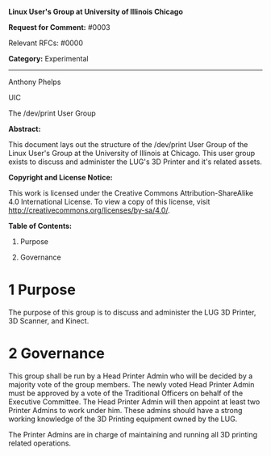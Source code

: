 **Linux User's Group at University of Illinois Chicago**

**Request for Comment:** #0003

Relevant RFCs: #0000

**Category:** Experimental

---------------------------------------------------------------------------------

Anthony Phelps

UIC

The /dev/print User Group

**Abstract:**

This document lays out the structure of the /dev/print User Group of the Linux User's Group at the University of Illinois at Chicago. This user group exists to discuss and administer the LUG's 3D Printer and it's related assets.

**Copyright and License Notice:**

This work is licensed under the Creative Commons Attribution-ShareAlike 4.0 International License. To view a copy of this license, visit http://creativecommons.org/licenses/by-sa/4.0/.

**Table of Contents:**

1. Purpose

2. Governance

# 1 Purpose

The purpose of this group is to discuss and administer the LUG 3D Printer, 3D Scanner, and Kinect.

# 2 Governance

This group shall be run by a Head Printer Admin who will be decided by a majority vote of the group members. The newly voted Head Printer Admin must be approved by a vote of the Traditional Officers on behalf of the Executive Committee. The Head Printer Admin will then appoint at least two Printer Admins to work under him. These admins should have a strong working knowledge of the 3D Printing equipment owned by the LUG.

The Printer Admins are in charge of maintaining and running all 3D printing related operations.

